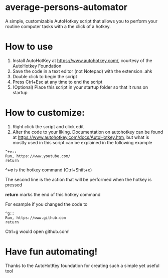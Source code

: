 # average-persons-automator
A simple, customizable AutoHotkey script that allows you to perform your routine computer tasks with a the click of a hotkey.

# How to use
1. Install AutoHotKey at https://www.autohotkey.com/, courtesy of the AutoHotkey Foundation
2. Save the code in a text editor (not Notepad) with the extension .ahk
3. Double click to begin the script
4. Press Ctrl+Esc at any time to end the script
5. (Optional) Place this script in your startup folder so that it runs on startup

# How to customize: 
1. Right click the script and click edit
2. Alter the code to your liking. Documentation on autohotkey can be found at https://www.autohotkey.com/docs/AutoHotkey.htm, but what is mostly used in this script can be explained in the following example
```
^+e::
Run, https://www.youtube.com/
return
```

**^+e** is the hotkey command (Ctrl+Shift+e)

The second line is the action that will be performed when the hotkey is pressed
    
**return** marks the end of this hotkey command
    
    

For example if you changed the code to
```
^g::
Run, https://www.github.com
return
```
Ctrl+g would open github.com!

# Have fun automating!
Thanks to the AutoHotKey foundation for creating such a simple yet useful tool
